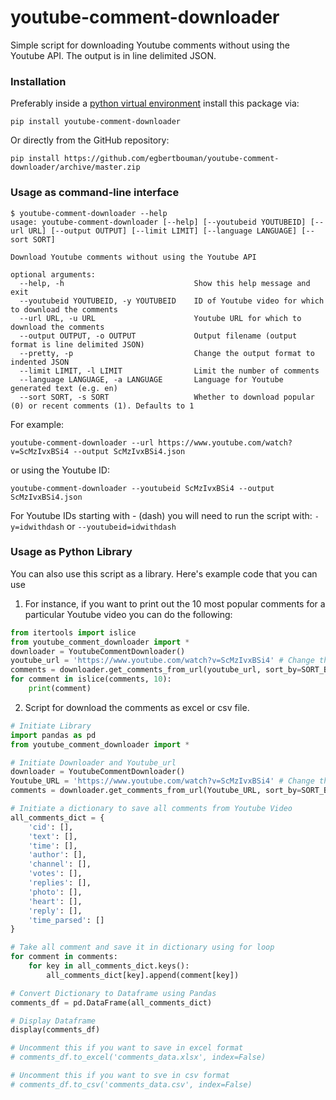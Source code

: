 # youtube-comment-downloader
Simple script for downloading Youtube comments without using the Youtube API. The output is in line delimited JSON.

### Installation

Preferably inside a [python virtual environment](https://virtualenv.pypa.io/en/latest/) install this package via:

```
pip install youtube-comment-downloader
```

Or directly from the GitHub repository:

```
pip install https://github.com/egbertbouman/youtube-comment-downloader/archive/master.zip
```

### Usage as command-line interface
```
$ youtube-comment-downloader --help
usage: youtube-comment-downloader [--help] [--youtubeid YOUTUBEID] [--url URL] [--output OUTPUT] [--limit LIMIT] [--language LANGUAGE] [--sort SORT]

Download Youtube comments without using the Youtube API

optional arguments:
  --help, -h                             Show this help message and exit
  --youtubeid YOUTUBEID, -y YOUTUBEID    ID of Youtube video for which to download the comments
  --url URL, -u URL                      Youtube URL for which to download the comments
  --output OUTPUT, -o OUTPUT             Output filename (output format is line delimited JSON)
  --pretty, -p                           Change the output format to indented JSON
  --limit LIMIT, -l LIMIT                Limit the number of comments
  --language LANGUAGE, -a LANGUAGE       Language for Youtube generated text (e.g. en)
  --sort SORT, -s SORT                   Whether to download popular (0) or recent comments (1). Defaults to 1
```

For example:
```
youtube-comment-downloader --url https://www.youtube.com/watch?v=ScMzIvxBSi4 --output ScMzIvxBSi4.json
```
or using the Youtube ID:
```
youtube-comment-downloader --youtubeid ScMzIvxBSi4 --output ScMzIvxBSi4.json
```

For Youtube IDs starting with - (dash) you will need to run the script with:
`-y=idwithdash` or `--youtubeid=idwithdash`


### Usage as Python Library
You can also use this script as a library. Here's example code that you can use

1. For instance, if you want to print out the 10 most popular comments for a particular Youtube video you can do the following:

```python
from itertools import islice
from youtube_comment_downloader import *
downloader = YoutubeCommentDownloader()
youtube_url = 'https://www.youtube.com/watch?v=ScMzIvxBSi4' # Change this to a youtube link to the video you want to download the comment
comments = downloader.get_comments_from_url(youtube_url, sort_by=SORT_BY_POPULAR)
for comment in islice(comments, 10):
    print(comment)
```

2. Script for download the comments as excel or csv file. 

```python
# Initiate Library
import pandas as pd
from youtube_comment_downloader import *

# Initiate Downloader and Youtube_url
downloader = YoutubeCommentDownloader()
Youtube_URL = 'https://www.youtube.com/watch?v=ScMzIvxBSi4' # Change this to a youtube link to the video you want to download the comment
comments = downloader.get_comments_from_url(Youtube_URL, sort_by=SORT_BY_POPULAR)

# Initiate a dictionary to save all comments from Youtube Video
all_comments_dict = {
    'cid': [],
    'text': [],
    'time': [],
    'author': [],
    'channel': [],
    'votes': [],
    'replies': [],
    'photo': [],
    'heart': [],
    'reply': [],
    'time_parsed': []
}

# Take all comment and save it in dictionary using for loop
for comment in comments:
    for key in all_comments_dict.keys():
        all_comments_dict[key].append(comment[key])

# Convert Dictionary to Dataframe using Pandas
comments_df = pd.DataFrame(all_comments_dict)

# Display Dataframe
display(comments_df)

# Uncomment this if you want to save in excel format
# comments_df.to_excel('comments_data.xlsx', index=False)

# Uncomment this if you want to sve in csv format
# comments_df.to_csv('comments_data.csv', index=False)
```
   
